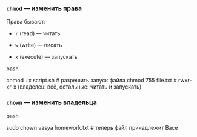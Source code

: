 ### **`chmod` — изменить права**

Права бывают:

- `r` (read) — читать
    
- `w` (write) — писать
    
- `x` (execute) — запускать
    

bash

chmod +x script.sh    # разрешить запуск файла
chmod 755 file.txt    # rwxr-xr-x (владелец: всё, остальные: читать и запускать)

### **`chown` — изменить владельца**

bash

sudo chown vasya homework.txt  # теперь файл принадлежит Васе